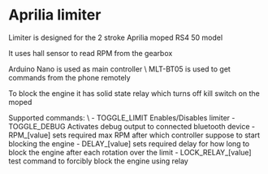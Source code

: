 # Aprilia limiter
<p> Limiter is designed for the 2 stroke Aprilia moped RS4 50 model
<p> It uses hall sensor to read RPM from the gearbox
<p> Arduino Nano is used as main controller \
MLT-BT05 is used to get commands from the phone remotely
<p> To block the engine it has solid state relay which turns off kill switch on the moped
<p> Supported commands: \
- TOGGLE_LIMIT Enables/Disables limiter
- TOGGLE_DEBUG Activates debug output to connected bluetooth device
- RPM_[value] sets required max RPM after which controller suppose to start blocking the engine
- DELAY_[value] sets required delay for how long to block the engine after each rotation over the limit
- LOCK_RELAY_[value] test command to forcibly block the engine using relay
